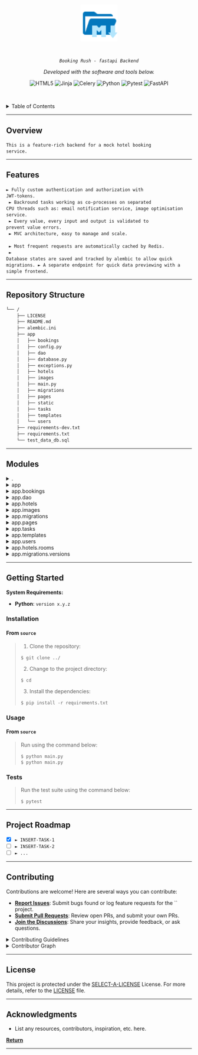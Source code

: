 <p align="center">
  <img src="https://raw.githubusercontent.com/PKief/vscode-material-icon-theme/ec559a9f6bfd399b82bb44393651661b08aaf7ba/icons/folder-markdown-open.svg" width="100" alt="project-logo">
</p>
<p align="center">
    <h1 align="center"></h1>
</p>
<p align="center">
    <em><code>Booking Rush - fastapi Backend</code></em>
</p>
<p align="center">
	<!-- local repository, no metadata badges. -->
<p>
<p align="center">
		<em>Developed with the software and tools below.</em>
</p>
<p align="center">
	<img src="https://img.shields.io/badge/HTML5-E34F26.svg?style=default&logo=HTML5&logoColor=white" alt="HTML5">
	<img src="https://img.shields.io/badge/Jinja-B41717.svg?style=default&logo=Jinja&logoColor=white" alt="Jinja">
	<img src="https://img.shields.io/badge/Celery-37814A.svg?style=default&logo=Celery&logoColor=white" alt="Celery">
	<img src="https://img.shields.io/badge/Python-3776AB.svg?style=default&logo=Python&logoColor=white" alt="Python">
	<img src="https://img.shields.io/badge/Pytest-0A9EDC.svg?style=default&logo=Pytest&logoColor=white" alt="Pytest">
	<img src="https://img.shields.io/badge/FastAPI-009688.svg?style=default&logo=FastAPI&logoColor=white" alt="FastAPI">
</p>

<br><!-- TABLE OF CONTENTS -->
<details>
  <summary>Table of Contents</summary><br>

- [ Overview](#-overview)
- [ Features](#-features)
- [ Repository Structure](#-repository-structure)
- [ Modules](#-modules)
- [ Getting Started](#-getting-started)
  - [ Installation](#-installation)
  - [ Usage](#-usage)
  - [ Tests](#-tests)
- [ Project Roadmap](#-project-roadmap)
- [ Contributing](#-contributing)
- [ License](#-license)
- [ Acknowledgments](#-acknowledgments)
</details>
<hr>

##  Overview

<code>This is a feature-rich backend for a mock hotel booking service.</code>

---

##  Features

<code>► Fully custom authentication and authorization with JWT-tokens. <br>
► Backround tasks working as co-processes on separated CPU threads such as: email notification service, image optimisation service. <br>
► Every value, every input and output is validated to prevent value errors. <br>
► MVC architecture, easy to manage and scale. <br>
► Most frequent requests are automatically cached by Redis. <br>
► Database states are saved and tracked by alembic to allow quick migrations.
► A separate endpoint for quick data previewing with a simple frontend.</code>

---

##  Repository Structure

```sh
└── /
    ├── LICENSE
    ├── README.md
    ├── alembic.ini
    ├── app
    │   ├── bookings
    │   ├── config.py
    │   ├── dao
    │   ├── database.py
    │   ├── exceptions.py
    │   ├── hotels
    │   ├── images
    │   ├── main.py
    │   ├── migrations
    │   ├── pages
    │   ├── static
    │   ├── tasks
    │   ├── templates
    │   └── users
    ├── requirements-dev.txt
    ├── requirements.txt
    └── test_data_db.sql
```

---

##  Modules

<details closed><summary>.</summary>

| File                                                                             | Summary                         |
| ---                                                                              | ---                             |
| [requirements-dev.txt](requirements-dev.txt)                                     | <code>► Dev and testing dependencies: mypy type checker, pytest and such.</code> |
| [requirements.txt](requirements.txt)                                             | <code>► Essential dependencies to run the app.</code> |
| [test_data_db.sql](test_data_db.sql)                                             | <code>► Some test data from travel.yandex.ru to feed into the database.</code> |

</details>

<details closed><summary>app</summary>

| File                               | Summary                         |
| ---                                | ---                             |
| [config.py](app/config.py)         | <code>► Adds all necessary values from the .env file (Paste your own values!)</code> |
| [database.py](app/database.py)     | <code>► All the database logic</code> |
| [exceptions.py](app/exceptions.py) | <code>► A list of custom comprehensible exceptions that server returns if something goes wrong.</code> |
| [main.py](app/main.py)             | <code>► A file to start the app from!</code> |

</details>

<details closed><summary>app.bookings</summary>

| File                                  | Summary                         |
| ---                                   | ---                             |
| [dao.py](app/bookings/dao.py)         | <code>► Database Access Object for the model.</code> |
| [models.py](app/bookings/models.py)   | <code>► SQLAlchemy ORM Model.</code> |
| [router.py](app/bookings/router.py)   | <code>► A list of endpoints.</code> |
| [schemas.py](app/bookings/schemas.py) | <code>► Pydantic schemas to validate everything bookings-related.</code> |

</details>

<details closed><summary>app.dao</summary>

| File                       | Summary                         |
| ---                        | ---                             |
| [base.py](app/dao/base.py) | <code>► Base Database Access Object parent class.</code> |

</details>

<details closed><summary>app.hotels</summary>

| File                                | Summary                         |
| ---                                 | ---                             |
| [dao.py](app/hotels/dao.py)         | <code>► Database Access Object for the model.</code> |
| [models.py](app/hotels/models.py)   | <code>► SQLAlchemy ORM Model. </code> |
| [router.py](app/hotels/router.py)   | <code>► A list of endpoints.</code> |
| [schemas.py](app/hotels/schemas.py) | <code>► Pydantic schemas to validate everything hotels-related.</code> |

</details>

<details closed><summary>app.images</summary>

| File                              | Summary                         |
| ---                               | ---                             |
| [router.py](app/images/router.py) | <code>► A list of endpoints for uploading images. All images are then optimized by a background celery worker.</code> |

</details>

<details closed><summary>app.migrations</summary>

| File                                            | Summary                         |
| ---                                             | ---                             |
| [env.py](app/migrations/env.py)                 | <code>► Settings file for alembic</code> |
| [script.py.mako](app/migrations/script.py.mako) | <code>► Another alembic-related file. Do not touch this.</code> |

</details>

<details closed><summary>app.pages</summary>

| File                             | Summary                         |
| ---                              | ---                             |
| [router.py](app/pages/router.py) | <code>► A simple frontend endpoint to preview all data in a GET request.</code> |

</details>

<details closed><summary>app.tasks</summary>

| File                                               | Summary                         |
| ---                                                | ---                             |
| [celery.py](app/tasks/celery.py)                   | <code>► This is a main celery file, you should run celery from here.</code> |
| [email_templates.py](app/tasks/email_templates.py) | <code>► A template builder for the booking confirmation email.</code> |
| [tasks.py](app/tasks/tasks.py)                     | <code>► All celery tasks, that are grabbed and run by endpoints.</code> |

</details>

<details closed><summary>app.templates</summary>

| File                                     | Summary                         |
| ---                                      | ---                             |
| [hotels.html](app/templates/hotels.html) | <code>► HTML-template for frontend built dynamically with jinja.</code> |

</details>

<details closed><summary>app.users</summary>

| File                                         | Summary                         |
| ---                                          | ---                             |
| [auth.py](app/users/auth.py)                 | <code>► A separate file for the authentication business logic.</code> |
| [dao.py](app/users/dao.py)                   | <code>► Database Access object for the model.</code> |
| [dependencies.py](app/users/dependencies.py) | <code>► A separate file for the FastAPI dependencies system (auth-related)</code> |
| [models.py](app/users/models.py)             | <code>► SQLAlchemy ORM Model.</code> |
| [schemas.py](app/users/schemas.py)           | <code>► Pydantic schemas to validate everything users-related.</code> |

</details>

<details closed><summary>app.hotels.rooms</summary>

| File                                      | Summary                         |
| ---                                       | ---                             |
| [dao.py](app/hotels/rooms/dao.py)         | <code>► INSERT-TEXT-HERE</code> |
| [models.py](app/hotels/rooms/models.py)   | <code>► INSERT-TEXT-HERE</code> |
| [router.py](app/hotels/rooms/router.py)   | <code>► INSERT-TEXT-HERE</code> |
| [schemas.py](app/hotels/rooms/schemas.py) | <code>► INSERT-TEXT-HERE</code> |

</details>

<details closed><summary>app.migrations.versions</summary>

| File                                                                                       | Summary                         |
| ---                                                                                        | ---                             |
| [374e04a9dc03_.py](app/migrations/versions/374e04a9dc03_.py)                               | <code>► INSERT-TEXT-HERE</code> |
| [ab7be87f4325_first_migration.py](app/migrations/versions/ab7be87f4325_first_migration.py) | <code>► INSERT-TEXT-HERE</code> |

</details>

---

##  Getting Started

**System Requirements:**

* **Python**: `version x.y.z`

###  Installation

<h4>From <code>source</code></h4>

> 1. Clone the  repository:
>
> ```console
> $ git clone ../
> ```
>
> 2. Change to the project directory:
> ```console
> $ cd
> ```
>
> 3. Install the dependencies:
> ```console
> $ pip install -r requirements.txt
> ```

###  Usage

<h4>From <code>source</code></h4>

> Run  using the command below:
> ```console
> $ python main.py
> $ python main.py
> ```

###  Tests

> Run the test suite using the command below:
> ```console
> $ pytest
> ```

---

##  Project Roadmap

- [X] `► INSERT-TASK-1`
- [ ] `► INSERT-TASK-2`
- [ ] `► ...`

---

##  Contributing

Contributions are welcome! Here are several ways you can contribute:

- **[Report Issues](https://local/FastAPI_service/issues)**: Submit bugs found or log feature requests for the `` project.
- **[Submit Pull Requests](https://local/FastAPI_service/blob/main/CONTRIBUTING.md)**: Review open PRs, and submit your own PRs.
- **[Join the Discussions](https://local/FastAPI_service/discussions)**: Share your insights, provide feedback, or ask questions.

<details closed>
<summary>Contributing Guidelines</summary>

1. **Fork the Repository**: Start by forking the project repository to your local account.
2. **Clone Locally**: Clone the forked repository to your local machine using a git client.
   ```sh
   git clone ../
   ```
3. **Create a New Branch**: Always work on a new branch, giving it a descriptive name.
   ```sh
   git checkout -b new-feature-x
   ```
4. **Make Your Changes**: Develop and test your changes locally.
5. **Commit Your Changes**: Commit with a clear message describing your updates.
   ```sh
   git commit -m 'Implemented new feature x.'
   ```
6. **Push to local**: Push the changes to your forked repository.
   ```sh
   git push origin new-feature-x
   ```
7. **Submit a Pull Request**: Create a PR against the original project repository. Clearly describe the changes and their motivations.
8. **Review**: Once your PR is reviewed and approved, it will be merged into the main branch. Congratulations on your contribution!
</details>

<details closed>
<summary>Contributor Graph</summary>
<br>
<p align="center">
   <a href="https://local{/FastAPI_service/}graphs/contributors">
      <img src="https://contrib.rocks/image?repo=FastAPI_service">
   </a>
</p>
</details>

---

##  License

This project is protected under the [SELECT-A-LICENSE](https://choosealicense.com/licenses) License. For more details, refer to the [LICENSE](https://choosealicense.com/licenses/) file.

---

##  Acknowledgments

- List any resources, contributors, inspiration, etc. here.

[**Return**](#-overview)

---
